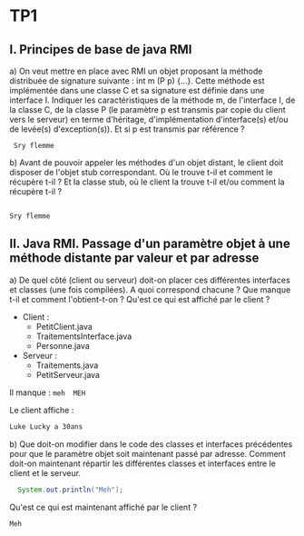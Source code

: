 # TP1

## I. Principes de base de java RMI

a) On veut mettre en place avec RMI un objet proposant la méthode distribuée de signature suivante : 
int m (P p) {…}.
Cette méthode est implémentée dans une classe C et sa signature est définie dans une interface I. Indiquer les caractéristiques de la méthode m, de l'interface I, de la classe C, de la classe P (le paramètre p est transmis par copie du client vers le serveur) en terme d'héritage, d'implémentation d'interface(s) et/ou de levée(s) d'exception(s)). Et si p est transmis par référence ?

```text
 Sry flemme
```

b) Avant de pouvoir appeler les méthodes d'un objet distant, le client doit disposer de l'objet stub correspondant. Où le trouve t-il et comment le récupère t-il ? Et la classe stub, où le client la trouve t-il et/ou comment la récupère t-il ? 

```text

Sry flemme

```



## II. Java RMI. Passage d'un paramètre objet à une méthode distante par valeur et par adresse

a) De quel côté (client ou serveur) doit-on placer ces différentes interfaces et classes (une fois compilées). A quoi correspond chacune ? Que manque t-il et comment l'obtient-t-on ? Qu'est ce qui est affiché par le client ?

- Client : 
  - PetitClient.java
  - TraitementsInterface.java
  - Personne.java
- Serveur : 
  - Traitements.java
  - PetitServeur.java

Il manque : 
```meh  MEH ```


Le client affiche : 

```bash
Luke Lucky a 30ans
```
b) Que doit-on modifier dans le code des classes et interfaces précédentes pour que le paramètre objet soit maintenant passé par adresse. Comment doit-on maintenant répartir les différentes classes et interfaces entre le client et le serveur. 

```java
  System.out.println("Meh");
```


Qu'est ce qui est maintenant affiché par le client ?

```bash
Meh
```
